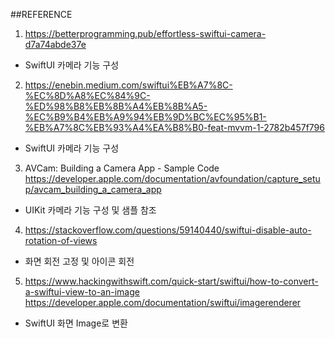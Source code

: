 ##REFERENCE
1. https://betterprogramming.pub/effortless-swiftui-camera-d7a74abde37e
- SwiftUI 카메라 기능 구성

2. https://enebin.medium.com/swiftui%EB%A7%8C-%EC%8D%A8%EC%84%9C-%ED%98%B8%EB%8B%A4%EB%8B%A5-%EC%B9%B4%EB%A9%94%EB%9D%BC%EC%95%B1-%EB%A7%8C%EB%93%A4%EA%B8%B0-feat-mvvm-1-2782b457f796
- SwiftUI 카메라 기능 구성


3. AVCam: Building a Camera App - Sample Code
https://developer.apple.com/documentation/avfoundation/capture_setup/avcam_building_a_camera_app
- UIKit 카메라 기능 구성 및 샘플 참조 
 
4. https://stackoverflow.com/questions/59140440/swiftui-disable-auto-rotation-of-views
- 화면 회전 고정 및 아이콘 회전 


5. https://www.hackingwithswift.com/quick-start/swiftui/how-to-convert-a-swiftui-view-to-an-image
   https://developer.apple.com/documentation/swiftui/imagerenderer
- SwiftUI 화면 Image로 변환
